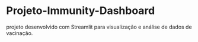 # Projeto-Immunity-Dashboard
projeto desenvolvido com Streamlit para visualização e análise de dados de vacinação.
